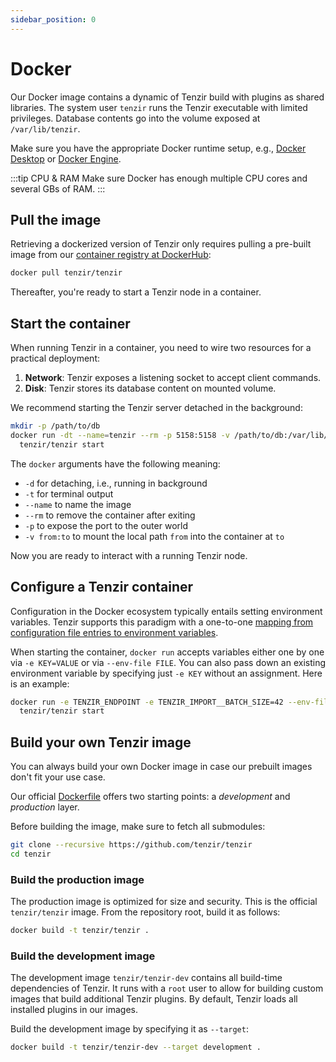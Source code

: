 ```yaml
---
sidebar_position: 0
---
```


# Docker

Our Docker image contains a dynamic of Tenzir build with plugins as shared
libraries. The system user `tenzir` runs the Tenzir executable with limited
privileges. Database contents go into the volume exposed at `/var/lib/tenzir`.

Make sure you have the appropriate Docker runtime setup, e.g., [Docker
Desktop](https://www.docker.com/products/docker-desktop/) or [Docker
Engine](https://docs.docker.com/engine/).

:::tip CPU & RAM
Make sure Docker has enough multiple CPU cores and several GBs of RAM.
:::
## Pull the image

Retrieving a dockerized version of Tenzir only requires pulling a pre-built
image from our [container registry at DockerHub][dockerhub]:

```bash
docker pull tenzir/tenzir
```

Thereafter, you're ready to start a Tenzir node in a container.

[dockerhub]: https://hub.docker.com/repository/docker/tenzir/tenzir

## Start the container

When running Tenzir in a container, you need to wire two resources for a
practical deployment:

1. **Network**: Tenzir exposes a listening socket to accept client commands.
2. **Disk**: Tenzir stores its database content on mounted volume.

We recommend starting the Tenzir server detached in the background:

```bash
mkdir -p /path/to/db
docker run -dt --name=tenzir --rm -p 5158:5158 -v /path/to/db:/var/lib/tenzir \
  tenzir/tenzir start
```

The `docker` arguments have the following meaning:

- `-d` for detaching, i.e., running in background
- `-t` for terminal output
- `--name` to name the image
- `--rm` to remove the container after exiting
- `-p` to expose the port to the outer world
- `-v from:to` to mount the local path `from` into the container at `to`

Now you are ready to interact with a running Tenzir node.

## Configure a Tenzir container

Configuration in the Docker ecosystem typically entails setting environment
variables. Tenzir supports this paradigm with a one-to-one [mapping from
configuration file entries to environment
variables](../configure.md#environment-variables).

When starting the container, `docker run` accepts variables either one by one
via `-e KEY=VALUE` or via `--env-file FILE`. You can also pass down an existing
environment variable by specifying just `-e KEY` without an assignment. Here is
an example:

```bash
docker run -e TENZIR_ENDPOINT -e TENZIR_IMPORT__BATCH_SIZE=42 --env-file .env \
  tenzir/tenzir start
```

## Build your own Tenzir image

You can always build your own Docker image in case our prebuilt images don't fit
your use case.

Our official [Dockerfile](https://github.com/tenzir/tenzir/blob/main/Dockerfile)
offers two starting points: a *development* and *production* layer.

Before building the image, make sure to fetch all submodules:

```bash
git clone --recursive https://github.com/tenzir/tenzir
cd tenzir
```

### Build the production image

The production image is optimized for size and security. This is the official
`tenzir/tenzir` image. From the repository root, build it as follows:

```bash
docker build -t tenzir/tenzir .
```

### Build the development image

The development image `tenzir/tenzir-dev` contains all build-time dependencies
of Tenzir. It runs with a `root` user to allow for building custom images that
build additional Tenzir plugins. By default, Tenzir loads all installed plugins
in our images.

Build the development image by specifying it as `--target`:

```bash
docker build -t tenzir/tenzir-dev --target development .
```
